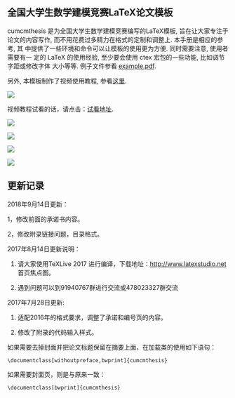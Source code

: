 
## 全国大学生数学建模竞赛LaTeX论文模板

cumcmthesis 是为全国大学生数学建模竞赛编写的LaTeX模板, 旨在让大家专注于
论文的内容写作, 而不用花费过多精力在格式的定制和调整上. 本手册是相应的参考, 其
中提供了一些环境和命令可以让模板的使用更为方便. 同时需要注意, 使用者需要有一
定的 LaTeX 的使用经验, 至少要会使用 ctex 宏包的一些功能, 比如调节字距或修改字体
大小等等. 例子文件参看 [example.pdf](https://github.com/latexstudio/CUMCMThesis/blob/master/example.pdf).

另外, 本模板制作了视频使用教程, 参看[这里](https://item.taobao.com/item.htm?spm=a1z10.1-c.w4004-3473795048.2.ZlPoPL&id=43823508044). 


![](https://github.com/latexstudio/CUMCMThesis/blob/master/figs/gongzhonghao2.png)


视频教程试看的话，请点击：[试看地址](http://v.xue.taobao.com/learn.htm?spm=2013.1.0.0.kx3j3X&courseId=26740).

![](https://github.com/latexstudio/CUMCMThesis/blob/master/example-1.png)

![](https://github.com/latexstudio/CUMCMThesis/blob/master/example-2.png)

![](https://github.com/latexstudio/CUMCMThesis/blob/master/example-3.png)

![](https://github.com/latexstudio/CUMCMThesis/blob/master/example-4.png)

## 更新记录
2018年9月14日更新：

1，修改前面的承诺书内容。

2，修改附录链接问题，目录格式。

2017年8月14日更新说明：

1. 请大家使用TeXLive 2017 进行编译，下载地址：http://www.latexstudio.net 首页焦点图。

2. 遇到问题可以到91940767群进行交流或478023327群交流

2017年7月28日更新:

1. 适配2016年的格式要求，调整了承诺和编号页的内容。

2. 修改了附录的代码输入样式。


如果需要去掉封面并把论文标题保留在摘要上面，在加载类的使用如下语句：

    \documentclass[withoutpreface,bwprint]{cumcmthesis}

如果需要封面页，则是与原来一致：

    \documentclass[bwprint]{cumcmthesis}
